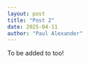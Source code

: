 ```yaml
---
layout: post
title: "Post 2"
date: 2025-04-11
author: "Paul Alexander"
---
```


To be added to too!

